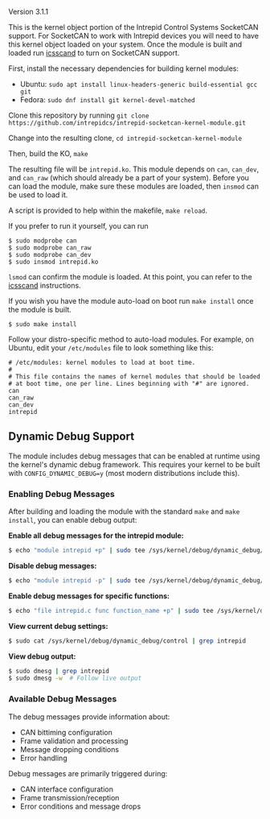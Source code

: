 Version 3.1.1

This is the kernel object portion of the Intrepid Control Systems SocketCAN support. For SocketCAN to work with Intrepid devices you will need to have this kernel object loaded on your system. Once the module is built and loaded run [icsscand](https://github.com/intrepidcs/icsscand) to turn on SocketCAN support.

First, install the necessary dependencies for building kernel modules:
- Ubuntu: `sudo apt install linux-headers-generic build-essential gcc git`
- Fedora: `sudo dnf install git kernel-devel-matched`

Clone this repository by running `git clone https://github.com/intrepidcs/intrepid-socketcan-kernel-module.git`

Change into the resulting clone, `cd intrepid-socketcan-kernel-module`

Then, build the KO, `make`

The resulting file will be ```intrepid.ko```. This module depends on ```can```, ```can_dev```, and ```can_raw``` (which should already be a part of your system). Before you can load the module, make sure these modules are loaded, then ```insmod``` can be used to load it.

A script is provided to help within the makefile, `make reload`.

If you prefer to run it yourself, you can run

```
$ sudo modprobe can
$ sudo modprobe can_raw
$ sudo modprobe can_dev
$ sudo insmod intrepid.ko
```

```lsmod``` can confirm the module is loaded. At this point, you can refer to the [icsscand](https://github.com/intrepidcs/icsscand) instructions.

If you wish you have the module auto-load on boot run ```make install``` once the module is built.

```
$ sudo make install
```

Follow your distro-specific method to auto-load modules. For example, on Ubuntu, edit your ```/etc/modules``` file to look something like this:

```
# /etc/modules: kernel modules to load at boot time.
#
# This file contains the names of kernel modules that should be loaded
# at boot time, one per line. Lines beginning with "#" are ignored.
can
can_raw
can_dev
intrepid
```

## Dynamic Debug Support

The module includes debug messages that can be enabled at runtime using the kernel's dynamic debug framework. This requires your kernel to be built with `CONFIG_DYNAMIC_DEBUG=y` (most modern distributions include this).

### Enabling Debug Messages

After building and loading the module with the standard `make` and `make install`, you can enable debug output:

**Enable all debug messages for the intrepid module:**
```bash
$ echo "module intrepid +p" | sudo tee /sys/kernel/debug/dynamic_debug/control
```

**Disable debug messages:**
```bash
$ echo "module intrepid -p" | sudo tee /sys/kernel/debug/dynamic_debug/control
```

**Enable debug messages for specific functions:**
```bash
$ echo "file intrepid.c func function_name +p" | sudo tee /sys/kernel/debug/dynamic_debug/control
```

**View current debug settings:**
```bash
$ sudo cat /sys/kernel/debug/dynamic_debug/control | grep intrepid
```

**View debug output:**
```bash
$ sudo dmesg | grep intrepid
$ sudo dmesg -w  # Follow live output
```

### Available Debug Messages

The debug messages provide information about:
- CAN bittiming configuration
- Frame validation and processing
- Message dropping conditions
- Error handling

Debug messages are primarily triggered during:
- CAN interface configuration
- Frame transmission/reception
- Error conditions and message drops
